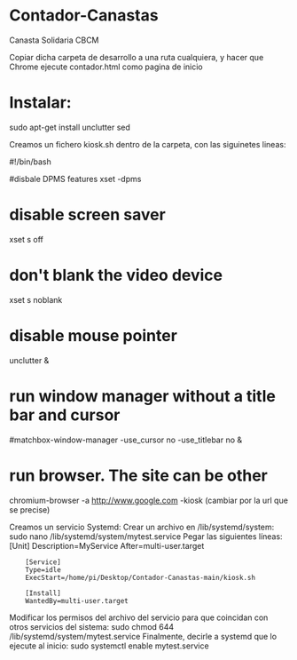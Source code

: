 # Contador-Canastas

Canasta Solidaria CBCM

Copiar dicha carpeta de desarrollo a una ruta cualquiera, y hacer que Chrome ejecute contador.html como pagina de inicio

# Instalar:
  sudo apt-get install unclutter sed 

Creamos un fichero kiosk.sh dentro de la carpeta, con las siguinetes lineas:

  #!/bin/bash

  #disbale DPMS features
  xset -dpms

  # disable screen saver
  xset s off

  # don't blank the video device
  xset s noblank

  # disable mouse pointer
  unclutter &

  # run window manager without a title bar and cursor
  #matchbox-window-manager -use_cursor no -use_titlebar no  &

  # run browser. The site can be other
  chromium-browser -a http://www.google.com -kiosk (cambiar por la url que se precise)

Creamos un servicio Systemd:
  Crear un archivo en /lib/systemd/system:
      sudo nano /lib/systemd/system/mytest.service
  Pegar las siguientes líneas:
        [Unit]
        Description=MyService
        After=multi-user.target

        [Service]
        Type=idle
        ExecStart=/home/pi/Desktop/Contador-Canastas-main/kiosk.sh
        
        [Install]
        WantedBy=multi-user.target

Modificar los permisos del archivo del servicio para que coincidan con otros servicios del sistema:
  sudo chmod 644 /lib/systemd/system/mytest.service
Finalmente, decirle a systemd que lo ejecute al inicio:
  sudo systemctl enable mytest.service


